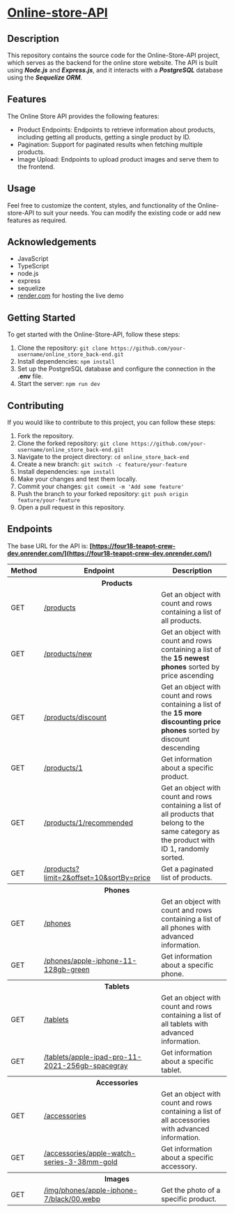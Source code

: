 # [Online-store-API](https://four18-teapot-crew-dev.onrender.com/)

## Description

This repository contains the source code for the Online-Store-API project, which serves as the backend for the online store website. The API is built using **_Node.js_** and **_Express.js_**, and it interacts with a **_PostgreSQL_** database using the **_Sequelize ORM_**.

## Features

The Online Store API provides the following features:

- Product Endpoints: Endpoints to retrieve information about products, including getting all products, getting a single product by ID.
- Pagination: Support for paginated results when fetching multiple products.
- Image Upload: Endpoints to upload product images and serve them to the frontend.

## Usage

Feel free to customize the content, styles, and functionality of the Online-store-API to suit your needs. You can modify the existing code or add new features as required.

## Acknowledgements

- JavaScript
- TypeScript
- node.js
- express
- sequelize
- [render.com](https://render.com/) for hosting the live demo

## Getting Started

To get started with the Online-Store-API, follow these steps:

1. Clone the repository: `git clone https://github.com/your-username/online_store_back-end.git`
2. Install dependencies: `npm install`
3. Set up the PostgreSQL database and configure the connection in the **.env** file.
4. Start the server: `npm run dev`

## Contributing

If you would like to contribute to this project, you can follow these steps:

1. Fork the repository.
2. Clone the forked repository: `git clone https://github.com/your-username/online_store_back-end.git`
3. Navigate to the project directory: `cd online_store_back-end`
4. Create a new branch: `git switch -c feature/your-feature`
5. Install dependencies: `npm install`
6. Make your changes and test them locally.
7. Commit your changes: `git commit -m 'Add some feature'`
8. Push the branch to your forked repository: `git push origin feature/your-feature`
9. Open a pull request in this repository.

## Endpoints

The base URL for the API is: **[https://four18-teapot-crew-dev.onrender.com/](https://four18-teapot-crew-dev.onrender.com/)**

<table>
    <tr>
        <th>
        	Method
        </th>
        <th>
        	Endpoint
        </th>
        <th>
        	Description
        </th>
    </tr>
    	<tr>
        <th colspan="3">Products</th>
    	</tr>
    <tr>
        <td>
        	GET
        </td>
        <td>
        	<a href="https://four18-teapot-crew-dev.onrender.com/products">
        		/products
          </a>
        </td>
        <td>
        	Get an object with count and rows containing a list of all products.
        </td>
    </tr>
    <tr>
        <td>
        	GET
        </td>
        <td>
        	<a href="https://four18-teapot-crew-dev.onrender.com/products/new">
        		/products/new
          </a>
        </td>
        <td>
        	Get an object with count and rows containing a list of the <strong>15 newest phones</strong> sorted by price ascending
        </td>
    </tr>
    <tr>
        <td>
        	GET
        </td>
        <td>
        	<a href="https://four18-teapot-crew-dev.onrender.com/products/discount">
        		/products/discount
          </a>
        </td>
        <td>
        	Get an object with count and rows containing a list of the <strong>15 more discounting price phones</strong> sorted by discount descending
        </td>
    </tr>
    <tr>
        <td>
        	GET
        </td>
        <td>
          <a href="https://four18-teapot-crew-dev.onrender.com/products/1">
            /products/1
          </a>
        </td>
        <td>
        	Get information about a specific product.
        </td>
    </tr>
    <tr>
        <td>
        	GET
        </td>
        <td>
          <a href="https://four18-teapot-crew-dev.onrender.com/products/1/recommended">
          	/products/1/recommended
          </a>
        </td>
        <td>
        	Get an object with count and rows containing a list of all products that belong to the same category as the product with ID 1, randomly sorted.
        </td>
    </tr>
    <tr>
        <td>
        	GET
        </td>
        <td>
          <a href="https://four18-teapot-crew-dev.onrender.com/products?limit=2&offset=10&sortBy=price">
          	/products?limit=2&offset=10&sortBy=price
          </a>
        </td>
        <td>
        	Get a paginated list of products.
        </td>
    </tr>
    	<tr>
        <th colspan="3">Phones</th>
    	</tr>
    <tr>
        <td>
        	GET
        </td>
        <td>
          <a href="https://four18-teapot-crew-dev.onrender.com/phones">
          	/phones
          </a>
        </td>
        <td>
        	Get an object with count and rows containing a list of all phones with advanced information.
        </td>
    </tr>
    <tr>
        <td>
        	GET
        </td>
        <td>
          <a href="https://four18-teapot-crew-dev.onrender.com/phones/apple-iphone-11-128gb-green">
          	/phones/apple-iphone-11-128gb-green
          </a>
        </td>
        <td>
        	Get information about a specific phone.
        </td>
    </tr>
    	<tr>
        <th colspan="3">Tablets</th>
    	</tr>
    <tr>
        <td>
        	GET
        </td>
        <td>
          <a href="https://four18-teapot-crew-dev.onrender.com/tablets">
          	/tablets
          </a>
        </td>
        <td>
        	Get an object with count and rows containing a list of all tablets with advanced information.
        </td>
    </tr>
    <tr>
        <td>
        	GET
        </td>
        <td>
          <a href="https://four18-teapot-crew-dev.onrender.com/tablets/apple-ipad-pro-11-2021-256gb-spacegray">
          	/tablets/apple-ipad-pro-11-2021-256gb-spacegray
          </a>
        </td>
        <td>
        	Get information about a specific tablet.
        </td>
    </tr>
    	<tr>
        <th colspan="3">Accessories</th>
    	</tr>
    <tr>
        <td>
        	GET
        </td>
        <td>
          <a href="https://four18-teapot-crew-dev.onrender.com/accessories">
          	/accessories
          </a>
        </td>
        <td>
        	Get an object with count and rows containing a list of all accessories with advanced information.
        </td>
    </tr>
    <tr>
        <td>
        	GET
        </td>
        <td>
          <a href="https://four18-teapot-crew-dev.onrender.com/accessories/apple-watch-series-3-38mm-gold">
          	/accessories/apple-watch-series-3-38mm-gold
          </a>
        </td>
        <td>
        	Get information about a specific accessory.
        </td>
    </tr>
    	<tr>
        <th colspan="3">Images</th>
    	</tr>
    <tr>
        <td>
        	GET
        </td>
        <td>
          <a href="https://four18-teapot-crew-dev.onrender.com/img/phones/apple-iphone-7/black/00.webp">
          	/img/phones/apple-iphone-7/black/00.webp
          </a>
        </td>
        <td>
        	Get the photo of a specific product.
        </td>
    </tr>
</table>
